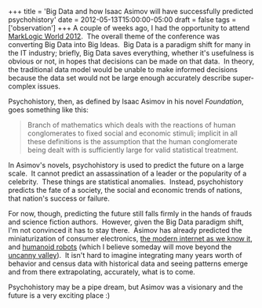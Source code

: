 +++
title = 'Big Data and how Isaac Asimov will have successfully predicted psychohistory'
date = 2012-05-13T15:00:00-05:00
draft = false
tags = ['observation']
+++
A couple of weeks ago, I had the opportunity to attend [MarkLogic World 2012](http://marklogicworld.com).  The overall theme of the conference was converting Big Data into Big Ideas.  Big Data is a paradigm shift for many in the IT industry; briefly, Big Data saves everything, whether it's usefulness is obvious or not, in hopes that decisions can be made on that data.  In theory, the traditional data model would be unable to make informed decisions because the data set would not be large enough accurately describe super-complex issues.

Psychohistory, then, as defined by Isaac Asimov in his novel _Foundation_, goes something like this:

> Branch of mathematics which deals with the reactions of human conglomerates to fixed social and economic stimuli; implicit in all these definitions is the assumption that the human conglomerate being dealt with is sufficiently large for valid statistical treatment.

<!--more-->

In Asimov's novels, psychohistory is used to predict the future on a large scale.  It cannot predict an assassination of a leader or the popularity of a celebrity.  These things are statistical anomalies.  Instead, psychohistory predicts the fate of a society, the social and economic trends of nations, that nation's success or failure.

For now, though, predicting the future still falls firmly in the hands of frauds and science fiction authors.  However, given the Big Data paradigm shift, I'm not convinced it has to stay there.  Asimov has already predicted the miniaturization of consumer electronics, [the modern internet as we know it](http://www.pbs.org/moyers/journal/blog/2008/03/bill_moyers_rewind_isaac_asimo_1.html), and [humanoid robots](http://www.youtube.com/watch?v=cFVlzUAZkHY) (which I believe someday will move beyond the [uncanny valley](http://en.wikipedia.org/wiki/Uncanny_valley)).  It isn't hard to imagine integrating many years worth of behavior and census data with historical data and seeing patterns emerge and from there extrapolating, accurately, what is to come.

Psychohistory may be a pipe dream, but Asimov was a visionary and the future is a very exciting place :)

